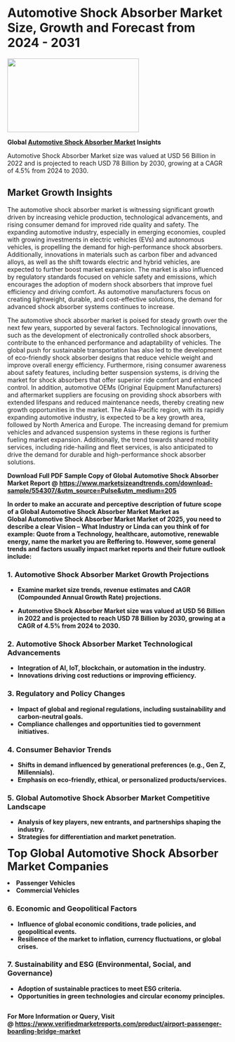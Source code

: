 <H1>Automotive Shock Absorber Market Size, Growth and Forecast from 2024 - 2031</H1><img class="aligncenter size-medium wp-image-584254" src="https://thirdeyenews.in/wp-content/uploads/2024/09/Global-Market-Research-300x168.jpeg" alt="" width="300" height="168" /><p><strong>Global&nbsp;<a href="https://www.marketsizeandtrends.com/download-sample/554307/&amp;utm_source=Pulse&amp;utm_medium=205">Automotive Shock Absorber Market</a> Insights</strong></p><p>Automotive Shock Absorber Market size was valued at USD 56 Billion in 2022 and is projected to reach USD 78 Billion by 2030, growing at a CAGR of 4.5% from 2024 to 2030.</p><p><h2>Market Growth Insights</h2> <p>The automotive shock absorber market is witnessing significant growth driven by increasing vehicle production, technological advancements, and rising consumer demand for improved ride quality and safety. The expanding automotive industry, especially in emerging economies, coupled with growing investments in electric vehicles (EVs) and autonomous vehicles, is propelling the demand for high-performance shock absorbers. Additionally, innovations in materials such as carbon fiber and advanced alloys, as well as the shift towards electric and hybrid vehicles, are expected to further boost market expansion. The market is also influenced by regulatory standards focused on vehicle safety and emissions, which encourages the adoption of modern shock absorbers that improve fuel efficiency and driving comfort. As automotive manufacturers focus on creating lightweight, durable, and cost-effective solutions, the demand for advanced shock absorber systems continues to increase.</p> <p><strong></strong></p> <p>The automotive shock absorber market is poised for steady growth over the next few years, supported by several factors. Technological innovations, such as the development of electronically controlled shock absorbers, contribute to the enhanced performance and adaptability of vehicles. The global push for sustainable transportation has also led to the development of eco-friendly shock absorber designs that reduce vehicle weight and improve overall energy efficiency. Furthermore, rising consumer awareness about safety features, including better suspension systems, is driving the market for shock absorbers that offer superior ride comfort and enhanced control. In addition, automotive OEMs (Original Equipment Manufacturers) and aftermarket suppliers are focusing on providing shock absorbers with extended lifespans and reduced maintenance needs, thereby creating new growth opportunities in the market. The Asia-Pacific region, with its rapidly expanding automotive industry, is expected to be a key growth area, followed by North America and Europe. The increasing demand for premium vehicles and advanced suspension systems in these regions is further fueling market expansion. Additionally, the trend towards shared mobility services, including ride-hailing and fleet services, is also anticipated to drive the demand for durable and high-performance shock absorber solutions.</p> <p><strong></p><p><span class=""><strong>Download Full PDF Sample Copy of Global Automotive Shock Absorber Market Report</strong> @ <a href="https://www.marketsizeandtrends.com/download-sample/554307/&amp;utm_source=Pulse&amp;utm_medium=205" target="_blank">https://www.marketsizeandtrends.com/download-sample/554307/&amp;utm_source=Pulse&amp;utm_medium=205</a></span></p><p>In order to make an accurate and perceptive description of future scope of a Global&nbsp;Automotive Shock Absorber Market Market as Global&nbsp;Automotive Shock Absorber Market Market of 2025, you need to describe a clear Vision &ndash; What Industry or Linda can you think of for example: Quote from a Technology, healthcare, automotive, renewable energy, name the market you are Reffering to. However, some general trends and factors usually impact market reports and their future outlook include:</p><h3>1.&nbsp;<strong>Automotive Shock Absorber Market Growth Projections</strong></h3><ul><li>Examine market size trends, revenue estimates and CAGR (Compounded Annual Growth Rate) projections.</li><li><p>Automotive Shock Absorber Market size was valued at USD 56 Billion in 2022 and is projected to reach USD 78 Billion by 2030, growing at a CAGR of 4.5% from 2024 to 2030.</p></li></ul><h3>2.&nbsp;<strong>Automotive Shock Absorber Market Technological Advancements</strong></h3><ul><li>Integration of AI, IoT, blockchain, or automation in the industry.</li><li>Innovations driving cost reductions or improving efficiency.</li></ul><h3>3.&nbsp;<strong>Regulatory and Policy Changes</strong></h3><ul><li>Impact of global and regional regulations, including sustainability and carbon-neutral goals.</li><li>Compliance challenges and opportunities tied to government initiatives.</li></ul><h3>4.&nbsp;<strong>Consumer Behavior Trends</strong></h3><ul><li>Shifts in demand influenced by generational preferences (e.g., Gen Z, Millennials).</li><li>Emphasis on eco-friendly, ethical, or personalized products/services.</li></ul><h3>5.&nbsp;<strong>Global Automotive Shock Absorber Market Competitive Landscape</strong></h3><ul><li>Analysis of key players, new entrants, and partnerships shaping the industry.</li><li>Strategies for differentiation and market penetration.</li></ul><p data-pm-slice="1 1 []"><span style="color: inherit; font-family: inherit; font-size: 25px;">Top Global Automotive Shock Absorber Market Companies</span></p><div class="" data-test-id=""><p><li>Passenger Vehicles</li><li> Commercial Vehicles</li></p></div><h3>6.&nbsp;<strong>Economic and Geopolitical Factors</strong></h3><ul><li>Influence of global economic conditions, trade policies, and geopolitical events.</li><li>Resilience of the market to inflation, currency fluctuations, or global crises.</li></ul><h3>7.&nbsp;<strong>Sustainability and ESG (Environmental, Social, and Governance)</strong></h3><ul><li>Adoption of sustainable practices to meet ESG criteria.</li><li>Opportunities in green technologies and circular economy principles.</li></ul><h2><strong style="font-size: 14px;">For More Information or Query, Visit @&nbsp;</strong><a style="background-color: #ffffff; font-size: 14px;" href="https://www.marketsizeandtrends.com/report/automotive-shock-absorber-market/" target="_blank">https://www.verifiedmarketreports.com/product/airport-passenger-boarding-bridge-market</a></h2>
